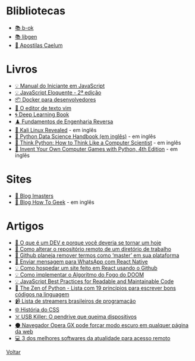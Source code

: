 # Blibliotecas
- [📚 b-ok](https://b-ok.lat)
- [📚 libgen](https://libgen.is)
- [👀 Apostilas Caelum](https://www.caelum.com.br/apostilas)

# Livros
- [💡 Manual do Iniciante em JavaScript](https://github.com/ChristySchott/Manual-Iniciante-JavaScript/blob/master/Livro.md)
- [💡 JavaScript Eloquente - 2ª edição](https://github.com/braziljs/eloquente-javascript)
- [📦 Docker para desenvolvedores](https://leanpub.com/dockerparadesenvolvedores)
- [📄 O editor de texto vim](https://vimbook.gitbook.io/vimbook)
- [🌀 Deep Learning Book](http://www.deeplearningbook.com.br)
- [♟️ Fundamentos de Engenharia Reversa](https://mentebinaria.gitbook.io/engenharia-reversa)
- [🔐 Kali Linux Revealed](https://kali.training/lessons/introduction) - em inglês
- [🐍 Python Data Science Handbook (em inglês)](https://jakevdp.github.io/PythonDataScienceHandbook) - em inglês
- [🐍 Think Python: How to Think Like a Computer Scientist](http://greenteapress.com/thinkpython2/html/index.html) - em inglês
- [🐍 Invent Your Own Computer Games with Python, 4th Edition](http://inventwithpython.com/invent4thed/chapter0.html) - em inglês

# Sites
- [🔗 Blog Imasters](https://imasters.com.br)
- [🔗 Blog How To Geek](https://www.howtogeek.com) - em inglês

# Artigos
- [🐛 O que é um DEV e porque você deveria se tornar um hoje](https://medium.com/pergunteaodev/o-que-%C3%A9-um-dev-e-porque-voc%C3%AA-deveria-se-tornar-um-hoje-674638a2fe27)
- [🐙 Como alterar o repositório remoto de um diretório de trabalho](https://help.github.com/pt/github/using-git/changing-a-remotes-url) 
- [🐙 Github planeja remover termos como ‘master’ em sua plataforma](https://gizmodo.uol.com.br/github-planeja-remover-termos-como-master)
- [📱 Enviar mensagem para WhatsApp com React Native](https://medium.com/@miroldols/enviar-mensagem-para-whatsapp-com-react-native-70239bb65495)
- [💡 Como hospedar um site feito em React usando o Github](https://medium.com/@rogeriomattos38/como-hospedar-um-site-feito-em-react-usando-o-github-5e226e2b4cdc)
- [💡 Como implementar o Algoritmo do Fogo do DOOM](https://medium.com/@FilipeDeschamps/tutorial-completo-de-como-implementar-o-algoritmo-do-fogo-do-doom-41d38ac39fa7)
- [💡 JavaScript Best Practices for Readable and Maintainable Code](https://blog.bitsrc.io/javascript-best-practices-for-readable-and-maintainable-code-b54f0aca2353)
- [🐍 The Zen of Python - Lista com 19 princípios para escrever bons códigos na linguagem](https://pythonacademy.com.br/zen-of-python)
- [📹 Lista de streamers brasileiros de programação](http://gabsferreira.com/mais-de-30-streamers-brasileiros-de-programacao-data-science-e-tecnologia-em-geral)
- [🌐 História do CSS](https://www.felipefialho.com/blog/do-sass-e-bem-ao-css-in-js-a-evolucao-do-css-ao-longo-da-historia)
- [☠️ USB Killer: O pendrive que queima dispositivos](https://suporteninja.com/usb-killer-como-funciona-o-pendrive-que-queima-pc-notebook-tv-e-qualquer-outro-dispositivo-com-entrada-usb/?fbclid=IwAR0-0R4W1QEwX2moZk9ljbh8PV-v4Xq1CODq_7J3iFQblN5TTbjybGXBUmo)
- [🌑 Navegador Opera GX pode forçar modo escuro em qualquer página da web](https://canaltech.com.br/apps/navegador-opera-gx-agora-pode-forcar-modo-escuro-em-qualquer-pagina-da-web-166772)
- [💻 3 dos melhores softwares da atualidade para acesso remoto](https://www.tecmundo.com.br/software/154216-3-melhores-softwares-atualidade-acesso-remoto.htm)

[Voltar](../README.md)
